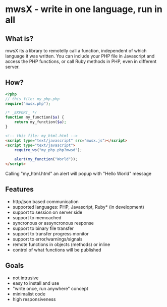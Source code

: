 # mwsX - write in one language, run in all


## What is?
mwsX its a library to remotelly call a function, independent of which language it was written. You can include your PHP file in Javascript and access the PHP functions, or call Ruby methods in PHP, even in different server.

## How?
```php
<?php
// this file: my_php.php
require("mwsx.php");

/* _EXPORT_ */
function my_function($a) {
	return my_function($a);
}
```
```html
<!-- this file: my_html.html -->
<script type="text/javascript" src="mwsx.js"></script>
<script type="text/javascript">
	require_ws("my_php.php?mwsd");
	
	alert(my_function("World"));
</script>
```
Calling "my_html.html" an alert will popup with "Hello World" message

## Features
* http/json based communication
* supported languages: PHP, Javascript, Ruby* (in development)
* support to session on server side
* support to memcached
* syncronous or assyncronous response
* support to binary file transfer
* support to transfer progress monitor
* support to error/warnings/signals
* remote functions in objects (methods) or inline
* control of what functions will be published


## Goals
* not intrusive
* easy to install and use
* "write once, run anywhere" concept
* minimalist code
* high responsiveness